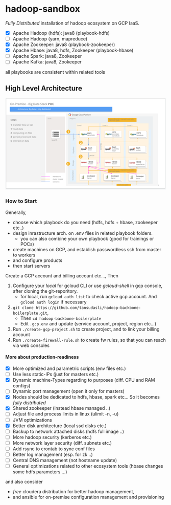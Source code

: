 # hadoop-sandbox

*Fully Distributed* installation of hadoop ecosystem on GCP IaaS.

- [x] Apache Hadoop (hdfs): java8 (playbook-hdfs)
- [ ] Apache Hadoop (yarn, mapreduce)
- [x] Apache Zookeeper: java8 (playbook-zookeeper)
- [x] Apache Hbase: java8, hdfs, Zookeeper (playbook-hbase)
- [ ] Apache Spark: java8, Zookeeper
- [ ] Apache Kafka: java8, Zookeeper

all playbooks are consistent within related tools

## High Level Architecture
   
![Image](doc/hadoop-ecosystem-architecture.png)

### How to Start

Generally,
- choose which playbook do you need (hdfs, hdfs + hbase, zookeeper etc..)
- design inrastructure arch. on .env files in related playbook folders.
    - you can also combine your own playbook (good for trainings or POCs)
- create machines on GCP, and establish passwordless ssh from master to workers
- and configure products
- then start servers

Create a GCP account and billing account etc..., Then

1. Configure your _local_ for gcloud CLI or use _gcloud-shell_ in gcp console, after cloning the git-reporitory.
    - for local, run `gcloud auth list` to check active gcp account. And `gcloud auth login` if necessary
2. `git clone https://github.com/tansudasli/hadoop-backbone-boilerplate.git`, 
    - Then `cd hadoop-backbone-boilerplate`
    - Edit `.gcp.env` and update (service account, project, region etc...)
3. Run `./create-gcp-project.sh` to create project, and to link your billing account
4. Run `./create-firewall-rule.sh` to create fw rules, so that you can reach via web consoles


#### More about production-readiness 

- [x] More optimized and parametric scripts (env files etc.)
- [ ] Use less static-IPs (just for masters etc.)
- [x] Dynamic machine-Types regarding to purposes (diff. CPU and RAM configs)
- [ ] Dynamic port management (open it only for masters)
- [x] Nodes should be dedicated to hdfs, hbase, spark etc... So it becomes *fully distributed*
- [x] Shared zookeeper (instead hbase managed ..)
- [ ] Adjust file and process limits in linux (ulimit -n, -u)
- [ ] JVM optimizations
- [x] Better disk architecture (local ssd disks etc.)
- [ ] Backup to network attached disks (hdfs full image ..)
- [ ] More hadoop security (kerberos etc.)
- [ ] More network layer security (diff. subnets etc.)
- [ ] Add rsync to crontab to sync conf files
- [ ] Better log management (esp. for zk ..)
- [ ] Central DNS management (not hostname update)
- [ ] General optimizations related to other ecosystem tools (hbase changes some hdfs parameters ...)

and also consider 
- _free_ cloudera distribution for better hadoop management,
- and ansible for on-premise configuration management and provisioning